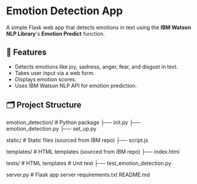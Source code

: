 # Emotion Detection App
A simple Flask web app that detects emotions in text using the **IBM Watson NLP Library**'s **Emotion Predict** function.

## 🚀 Features
- Detects emotions like joy, sadness, anger, fear, and disgust in text.
- Takes user input via a web form.
- Displays emotion scores.
- Uses IBM Watson NLP API for emotion prediction.

## 🗂️ Project Structure
emotion_detection/ # Python package
├── init.py
├── emotion_detection.py
├── set_up.py

static/ # Static files (sourced from IBM repo)
├── script.js

templates/ # HTML templates (sourced from IBM repo)
├── index.html

tests/ # HTML templates # Unit test
├── test_emotion_detection.py

server.py # Flask app server
requirements.txt
README.md
